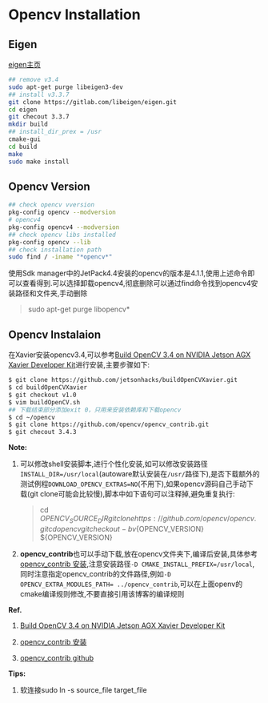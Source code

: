 # Opencv Installation

## Eigen
[eigen主页](https://eigen.tuxfamily.org/index.php?title=Main_Page)

```bash
## remove v3.4
sudo apt-get purge libeigen3-dev
## install v3.3.7
git clone https://gitlab.com/libeigen/eigen.git
cd eigen
git checout 3.3.7
mkdir build
## install_dir_prex = /usr
cmake-gui
cd build
make 
sudo make install
```

## Opencv Version
```bash
## check opencv vversion
pkg-config opencv --modversion
# opencv4
pkg-config opencv4 --modversion
## check opencv libs installed
pkg-config opencv --lib
## check installation path
sudo find / -iname "*opencv*"
```

使用Sdk manager中的JetPack4.4安装的opencv的版本是4.1.1,使用上述命令即可以查看得到.可以选择卸载opencv4,彻底删除可以通过find命令找到opencv4安装路径和文件夹,手动删除
> sudo apt-get purge libopencv*

## Opencv Instalaion
在Xavier安装opencv3.4,可以参考[Build OpenCV 3.4 on NVIDIA Jetson AGX Xavier Developer Kit](https://www.jetsonhacks.com/2018/11/08/build-opencv-3-4-on-nvidia-jetson-agx-xavier-developer-kit/)进行安装,主要步骤如下:
```bash
$ git clone https://github.com/jetsonhacks/buildOpenCVXavier.git 
$ cd buildOpenCVXavier 
$ git checkout v1.0 
$ vim buildOpenCV.sh 
## 下载结束部分添加exit 0，只用来安装依赖库和下载opencv
$ cd ~/opencv
$ git clone https://github.com/opencv/opencv_contrib.git
$ git checout 3.4.3
```

**Note:**
1. 可以修改shell安装脚本,进行个性化安装,如可以修改安装路径`INSTALL_DIR=/usr/local`(autoware默认安装在`/usr/`路径下),是否下载额外的测试例程`DOWNLOAD_OPENCV_EXTRAS=NO`(不用下),如果opencv源码自己手动下载(git clone可能会比较慢),脚本中如下语句可以注释掉,避免重复执行:
    > cd $OPENCV_SOURCE_DIR    
    > git clone https://github.com/opencv/opencv.git    
    > cd opencv    
    > git checkout -b v${OPENCV_VERSION} ${OPENCV_VERSION}    

2. **opencv_contrib**也可以手动下载,放在opencv文件夹下,编译后安装,具体参考[opencv_contrib 安装](https://blog.csdn.net/JackSparrow_sjl/article/details/81911855),注意安装路径`-D CMAKE_INSTALL_PREFIX=/usr/local`,同时注意指定opencv_contrib的文件路径,例如`-D OPENCV_EXTRA_MODULES_PATH= ../opencv_contrib`,可以在上面openv的cmake编译规则修改,不要直接引用该博客的编译规则

**Ref.** 

1. [Build OpenCV 3.4 on NVIDIA Jetson AGX Xavier Developer Kit](https://www.jetsonhacks.com/2018/11/08/build-opencv-3-4-on-nvidia-jetson-agx-xavier-developer-kit/)

2. [opencv_contrib 安装](https://blog.csdn.net/JackSparrow_sjl/article/details/81911855)

3. [opencv_contrib github](https://github.com/opencv/opencv_contrib)


**Tips:**
1. 软连接sudo ln -s source_file target_file